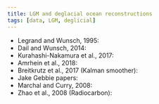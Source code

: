 ```yaml
---
title: LGM and deglacial ocean reconstructions
tags: [data, LGM, deglicial]
---
```


+ Legrand and Wunsch, 1995:
+ Dail and Wunsch, 2014:
+ Kurahashi-Nakamura et al., 2017:
+ Amrhein et al., 2018:
+ Breitkrutz et al., 2017 (Kalman smoother):
+ Jake Gebbie papers:
+ Marchal and Curry, 2008:
+ Zhao et al., 2008 (Radiocarbon):
